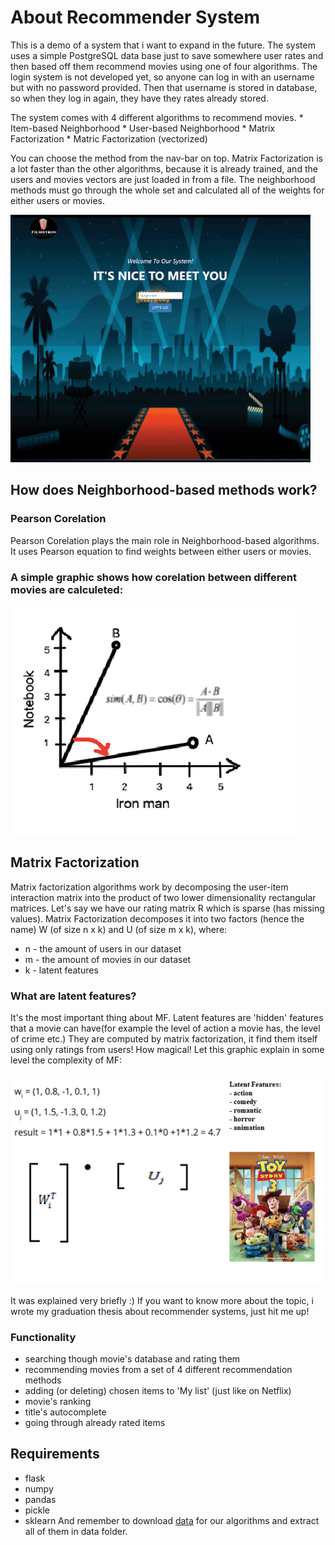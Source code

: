 # About Recommender System
This is a demo of a system that i want to expand in the future. The system uses a simple PostgreSQL data base just to save somewhere user rates and then based off them recommend movies using one of four algorithms.
The login system is not developed yet, so anyone can log in with an username but with no password provided. Then that username is stored in database, so when they log in again, they have they rates already stored.

The system comes with 4 different algorithms to recommend movies.
	* Item-based Neighborhood
	* User-based Neighborhood
	* Matrix Factorization
	* Matric Factorization (vectorized)

You can choose the method from the nav-bar on top. 
Matrix Factorization is a lot faster than the other algorithms, because it is already trained, and the users and movies vectors are just loaded in from a file. The neighborhood methods must go through the whole set and calculated all of the weights for either users or movies. 

![ops, something went wrong](presentation.gif)

## How does Neighborhood-based methods work?
### Pearson Corelation
Pearson Corelation plays the main role in Neighborhood-based algorithms.  
It uses Pearson equation to find weights between either users or movies.

### A simple graphic shows how corelation between different movies are calculeted:
![something went wrong](jpg/cor1.png)

## Matrix Factorization
Matrix factorization algorithms work by decomposing the user-item interaction matrix into the product of two lower dimensionality rectangular matrices. 
Let's say we have our rating matrix R which is sparse (has missing values). Matrix Factorization decomposes it into two factors (hence the name) W (of size n x k) and U (of size m x k), where:
* n - the amount of users in our dataset
* m - the amount of movies in our dataset
* k - latent features

### What are latent features?
It's the most important thing about MF. Latent features are 'hidden' features that a movie can have(for example the level of action a movie has, the level of crime etc.) They are computed by matrix factorization, it find them itself using only ratings from users! How magical!
Let this graphic explain in some level the complexity of MF:

![something went wrong](jpg/mat1.png)

It was explained very briefly :)
If you want to know more about the topic, i wrote my graduation thesis about recommender systems, just hit me up!

### Functionality
* searching though movie's database and rating them
* recommending movies from a set of 4 different recommendation methods
* adding (or deleting) chosen items to 'My list' (just like on Netflix)
* movie's ranking
* title's autocomplete
* going through already rated items



## Requirements
* flask
* numpy
* pandas
* pickle
* sklearn
And remember to download [data](https://drive.google.com/drive/folders/1CKiwOkzwr-PkInf9R0HlK1o-ivo4YVb-?usp=sharing) for our algorithms and extract all of them in data folder.





